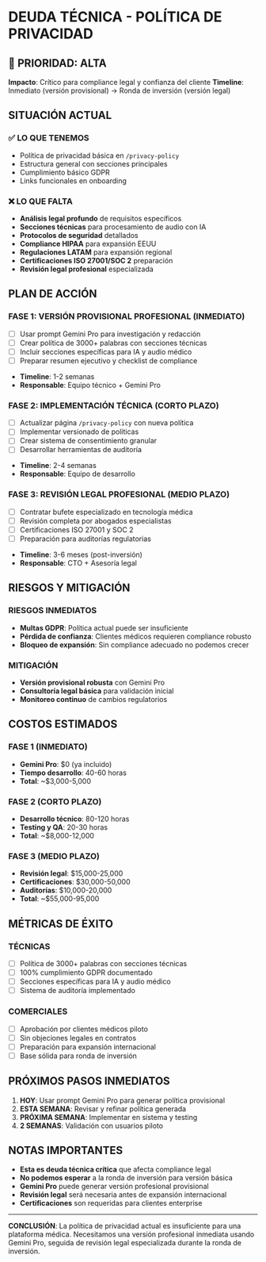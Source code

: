 # DEUDA TÉCNICA - POLÍTICA DE PRIVACIDAD

## 🚨 PRIORIDAD: ALTA
**Impacto**: Crítico para compliance legal y confianza del cliente
**Timeline**: Inmediato (versión provisional) → Ronda de inversión (versión legal)

## SITUACIÓN ACTUAL

### ✅ LO QUE TENEMOS
- Política de privacidad básica en `/privacy-policy`
- Estructura general con secciones principales
- Cumplimiento básico GDPR
- Links funcionales en onboarding

### ❌ LO QUE FALTA
- **Análisis legal profundo** de requisitos específicos
- **Secciones técnicas** para procesamiento de audio con IA
- **Protocolos de seguridad** detallados
- **Compliance HIPAA** para expansión EEUU
- **Regulaciones LATAM** para expansión regional
- **Certificaciones ISO 27001/SOC 2** preparación
- **Revisión legal profesional** especializada

## PLAN DE ACCIÓN

### FASE 1: VERSIÓN PROVISIONAL PROFESIONAL (INMEDIATO)
- [ ] Usar prompt Gemini Pro para investigación y redacción
- [ ] Crear política de 3000+ palabras con secciones técnicas
- [ ] Incluir secciones específicas para IA y audio médico
- [ ] Preparar resumen ejecutivo y checklist de compliance
- **Timeline**: 1-2 semanas
- **Responsable**: Equipo técnico + Gemini Pro

### FASE 2: IMPLEMENTACIÓN TÉCNICA (CORTO PLAZO)
- [ ] Actualizar página `/privacy-policy` con nueva política
- [ ] Implementar versionado de políticas
- [ ] Crear sistema de consentimiento granular
- [ ] Desarrollar herramientas de auditoría
- **Timeline**: 2-4 semanas
- **Responsable**: Equipo de desarrollo

### FASE 3: REVISIÓN LEGAL PROFESIONAL (MEDIO PLAZO)
- [ ] Contratar bufete especializado en tecnología médica
- [ ] Revisión completa por abogados especialistas
- [ ] Certificaciones ISO 27001 y SOC 2
- [ ] Preparación para auditorías regulatorias
- **Timeline**: 3-6 meses (post-inversión)
- **Responsable**: CTO + Asesoría legal

## RIESGOS Y MITIGACIÓN

### RIESGOS INMEDIATOS
- **Multas GDPR**: Política actual puede ser insuficiente
- **Pérdida de confianza**: Clientes médicos requieren compliance robusto
- **Bloqueo de expansión**: Sin compliance adecuado no podemos crecer

### MITIGACIÓN
- **Versión provisional robusta** con Gemini Pro
- **Consultoría legal básica** para validación inicial
- **Monitoreo continuo** de cambios regulatorios

## COSTOS ESTIMADOS

### FASE 1 (INMEDIATO)
- **Gemini Pro**: $0 (ya incluido)
- **Tiempo desarrollo**: 40-60 horas
- **Total**: ~$3,000-5,000

### FASE 2 (CORTO PLAZO)
- **Desarrollo técnico**: 80-120 horas
- **Testing y QA**: 20-30 horas
- **Total**: ~$8,000-12,000

### FASE 3 (MEDIO PLAZO)
- **Revisión legal**: $15,000-25,000
- **Certificaciones**: $30,000-50,000
- **Auditorías**: $10,000-20,000
- **Total**: ~$55,000-95,000

## MÉTRICAS DE ÉXITO

### TÉCNICAS
- [ ] Política de 3000+ palabras con secciones técnicas
- [ ] 100% cumplimiento GDPR documentado
- [ ] Secciones específicas para IA y audio médico
- [ ] Sistema de auditoría implementado

### COMERCIALES
- [ ] Aprobación por clientes médicos piloto
- [ ] Sin objeciones legales en contratos
- [ ] Preparación para expansión internacional
- [ ] Base sólida para ronda de inversión

## PRÓXIMOS PASOS INMEDIATOS

1. **HOY**: Usar prompt Gemini Pro para generar política provisional
2. **ESTA SEMANA**: Revisar y refinar política generada
3. **PRÓXIMA SEMANA**: Implementar en sistema y testing
4. **2 SEMANAS**: Validación con usuarios piloto

## NOTAS IMPORTANTES

- **Esta es deuda técnica crítica** que afecta compliance legal
- **No podemos esperar** a la ronda de inversión para versión básica
- **Gemini Pro** puede generar versión profesional provisional
- **Revisión legal** será necesaria antes de expansión internacional
- **Certificaciones** son requeridas para clientes enterprise

---

**CONCLUSIÓN**: La política de privacidad actual es insuficiente para una plataforma médica. Necesitamos una versión profesional inmediata usando Gemini Pro, seguida de revisión legal especializada durante la ronda de inversión. 